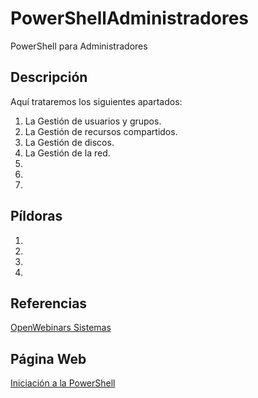# PowerShellAdministradores
PowerShell para Administradores
## Descripción
Aquí trataremos los siguientes apartados:
1. La Gestión de usuarios y grupos.
2. La Gestión de recursos compartidos.
3. La Gestión de discos.
4. La Gestión de la red.
5. 
6. 
7. 
## Píldoras
1. 
2. 
3. 
4. 
## Referencias
[OpenWebinars Sistemas](https://openwebinars.net/cursos/sistemas/)
## Página Web
[Iniciación a la PowerShell](https://mftienda.github.io/PowerShellPrincipiantes)